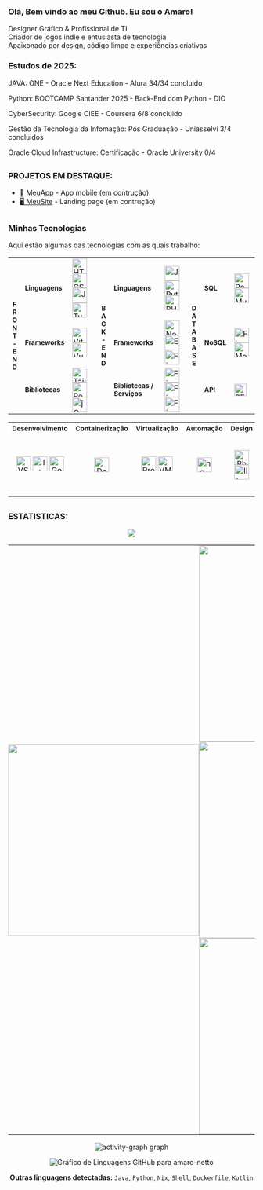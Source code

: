 ### Olá, Bem vindo ao meu Github. Eu sou o Amaro!

Designer Gráfico & Profissional de TI  
Criador de jogos indie e entusiasta de tecnologia  
Apaixonado por design, código limpo e experiências criativas

### Estudos de 2025:

JAVA: ONE - Oracle Next Education - Alura 34/34 concluido

Python: BOOTCAMP Santander 2025 - Back-End com Python - DIO

CyberSecurity: Google CIEE - Coursera 6/8 concluido

Gestão da Técnologia da Infomação: Pós Graduação - Uniasselvi 3/4 concluidos

Oracle Cloud Infrastructure: Certificação - Oracle University  0/4

##

### PROJETOS EM DESTAQUE:

- [📱 MeuApp](https://github.com/usuario/) - App mobile (em contrução)
- [🖥️ MeuSite](https://github.com/amaro-netto/) - Landing page (em contrução)

##

### Minhas Tecnologias
Aqui estão algumas das tecnologias com as quais trabalho:

<table>
  <tr>
    <th rowspan="4"><small> F<br>R<br>O<br>N<br>T<br>-<br>E<br>N<br>D</small></th>
    <td><small><strong>Linguagens</strong></small></td>
    <td>
      <img src="https://skillicons.dev/icons?i=html" height="30" title="HTML5">
      <img src="https://skillicons.dev/icons?i=css" height="30" title="CSS3">
      <img src="https://skillicons.dev/icons?i=js" height="30" title="JavaScript">
      <img src="https://skillicons.dev/icons?i=ts" height="30" title="TypeScript">
    </td>
    <th rowspan="4"><small> B<br>A<br>C<br>K<br>-<br>E<br>N<br>D</small></th>
    <td><small><strong>Linguagens</strong></small></td>
    <td>
      <img src="https://skillicons.dev/icons?i=js" height="30" title="JavaScript">
      <img src="https://skillicons.dev/icons?i=python" height="30" title="Python">
      <img src="https://skillicons.dev/icons?i=php" height="30" title="PHP">
    </td>
    <th rowspan="4"><small>D<br>A<br>T<br>A<br>B<br>A<br>S<br>E</small></th>
    <td><small><strong>SQL</strong></small></td>
    <td>
      <img src="https://skillicons.dev/icons?i=postgres" height="30" title="PostgreSQL">
      <img src="https://skillicons.dev/icons?i=mysql" height="30" title="MySQL">
    </td>
  </tr>
  <tr>
    <td><small><strong>Frameworks</strong></small></td>
    <td>
      <img src="https://skillicons.dev/icons?i=vite" height="30" title="Vite.js">
      <img src="https://skillicons.dev/icons?i=vue" height="30" title="Vue.js">
    </td>
    <td><small><strong>Frameworks</strong></small></td>
    <td>
      <img src="https://skillicons.dev/icons?i=nodejs" height="30" title="Node.js">
      <img src="https://skillicons.dev/icons?i=express" height="30" title="Express.js">
      <img src="https://skillicons.dev/icons?i=firebase" height="30" title="Firebase">
    </td>
    <td><small><strong>NoSQL</strong></small></td>
    <td>
      <img src="https://skillicons.dev/icons?i=firebase" height="30" title="Firebase Realtime Database">
      <img src="https://skillicons.dev/icons?i=mongodb" height="30" title="MongoDB">
    </td>
  </tr>
  <tr>
    <td><small><strong>Bibliotecas</strong></small></td>
    <td>
      <img src="https://skillicons.dev/icons?i=tailwind" height="30" title="Tailwind CSS">
      <img src="https://skillicons.dev/icons?i=react" height="30" title="React">
      <img src="https://skillicons.dev/icons?i=jquery" height="30" title="jQuery">
    </td>
    <td><small><strong>Bibliotecas / Serviços</strong></small></td>
    <td>
      <img src="https://skillicons.dev/icons?i=firebase" height="30" title="Firebase Auth">
      <img src="https://skillicons.dev/icons?i=firebase" height="30" title="Firebase Hosting">
      <img src="https://skillicons.dev/icons?i=firebase" height="30" title="Firebase Functions">
    </td>
    <td><small><strong>API</strong></small></td>
    <td>
      <img src="https://img.shields.io/badge/REST-009688?logo=api&logoColor=white" height="25" title="REST API">
    </td>
  </tr>
</table>

<div>
  <table>
    <tr>
      <!-- Desenvolvimento -->
      <th style="text-orientation: upright;"><small>Desenvolvimento</small></th>
      <!-- Containerização -->
      <th style=""><small>Containerização</small></th>
      <!-- Virtualização -->
      <th style=";"><small>Virtualização</small></th>
      <!-- Automação -->
      <th style=";"><small>Automação</small></th>
      <!-- Design -->
      <th style=";"><small>Design</small></th>
      <!-- IA -->
      <th style=";"><small>IA</small></th>
      <!-- Games -->
      <th style=";"><small>Games</small></th>
      <!-- BaaS -->
      <th style=";"><small>BaaS</small></th>
    </tr>
    <tr>
      <!-- Desenvolvimento -->
      <td align="center">
        <img src="https://cdn.jsdelivr.net/gh/devicons/devicon/icons/vscode/vscode-original.svg" title="VS Code" width="30" height="30">
        <img src="https://cdn.jsdelivr.net/gh/devicons/devicon/icons/intellij/intellij-original.svg" title="IntelliJ IDEA" width="30" height="30">
        <img src="https://avatars.githubusercontent.com/u/33467679?s=200&v=4" title="Google Colab" width="30" height="30">
      </td>
      <!-- Containerização -->
      <td align="center">
        <img src="https://cdn.jsdelivr.net/gh/devicons/devicon/icons/docker/docker-original.svg" title="Docker" width="30" height="30">
      </td>
      <!-- Virtualização -->
      <td align="center">
        <img src="https://img.icons8.com/?size=100&id=53iFar0HpEW9&format=png&color=000000" title="Proxmox" width="30" height="30">
        <img src="https://dt-cdn.net/hub/logos/vcenter-server.png" title="VMware / ESXi" width="30" height="30">
      </td>
      <!-- Automação -->
      <td align="center">
        <img src="https://registry.npmmirror.com/@lobehub/icons-static-png/latest/files/dark/n8n-color.png" title="n8n" width="30" height="30">
      </td>
      <!-- Design -->
      <td align="center">
        <img src="https://cdn.jsdelivr.net/gh/devicons/devicon/icons/photoshop/photoshop-plain.svg" title="Photoshop" width="30" height="30">
        <img src="https://cdn.jsdelivr.net/gh/devicons/devicon/icons/illustrator/illustrator-plain.svg" title="Illustrator" width="30" height="30">
      </td>
      <!-- IA -->
      <td align="center">
        <img src="https://upload.wikimedia.org/wikipedia/commons/0/04/ChatGPT_logo.svg" title="ChatGPT" width="30" height="30">
        <img src="https://static.vecteezy.com/system/resources/previews/055/687/055/non_2x/rectangle-gemini-google-icon-symbol-logo-free-png.png" title="Gemini" width="30" height="30">
      </td>
      <!-- Games -->
      <td align="center">
        <img src="https://cdn.jsdelivr.net/gh/devicons/devicon/icons/godot/godot-original.svg" title="Godot Engine" width="30" height="30">
      </td>
        <!-- BaaS -->
      <td align="center">
        <img src="https://www.svgrepo.com/show/354513/vercel-icon.svg" title="Vercel" width="30" height="30">
        <img src="https://www.vectorlogo.zone/logos/supabase/supabase-icon.svg" title="Supabase" width="30" height="30">
        <img src="https://railway.com/brand/logo-light.svg" title="Railway" width="30" height="30">
        <img src="https://www.svgrepo.com/show/376339/netlify.svg" title="Netlify" width="30" height="30">
      </td>
    </tr>
  </table>
</div>


##

### ESTATISTICAS:

<p align="center">
  <a href="https://github.com/ryo-ma/github-profile-trophy" title="repositório de troféus">
    <img src="https://github-profile-trophy.vercel.app/?username=amaro-netto&column=8&theme=darkhub&no-frame=true&no-bg=true&rank=,-?&row=2&no-bg=true"/>
  </a>
</p>

<div align="center">
  <table style="border-collapse: collapse; border: none;">
    <tr align="center">
      <td align="center" rowspan="0" style="padding: 0;">
        <img width="390em" src="https://github-readme-stats.vercel.app/api/top-langs/?username=amaro-netto&theme=dark&layout=pie&hide_border=true&v=3&langs_count=20&v=1&no-bg=true"/>
      <td align="left" style="padding: 0;" width="430em">
      <img width="400em" src="https://github-readme-streak-stats-eight.vercel.app?user=amaro-netto&theme=dark&hide_border=true&locale=pt_BR&date_format=j%2Fn%5B%2FY%5D&v=1&no-bg=true"/>
<img width="400em" src="https://github-readme-stats.vercel.app/api?username=amaro-netto&show_icons=true&theme=dark&include_all_commits=true&hide_border=true&v=1&rank_icon=github&no-bg=true"/>
        <img width="400em" src="https://github-readme-stats.vercel.app/api/wakatime?username=amaronetto&layout=compact&theme=dark&hide_border=true&no-bg=true"/>
  </table>
</div>

<div align="center">
<img src="https://github-readme-activity-graph.vercel.app/graph?username=amaro-netto&theme=github-dark&area=true&hide_border=true&hide_title=true&no-bg=true" alt="activity-graph graph"/>
</div>

<div align="center">
  
![Gráfico de Linguagens GitHub para amaro-netto](https://grafdev.vercel.app/api/generate-chart?username=amaro-netto&lineColor=ffffff&fillColor=00b3ff&pointColor=1100ff&textColor=ffffff&gridColor=007BFF&angleLineColor=007bff)

**Outras linguagens detectadas:** `Java`, `Python`, `Nix`, `Shell`, `Dockerfile`, `Kotlin`
</div>
